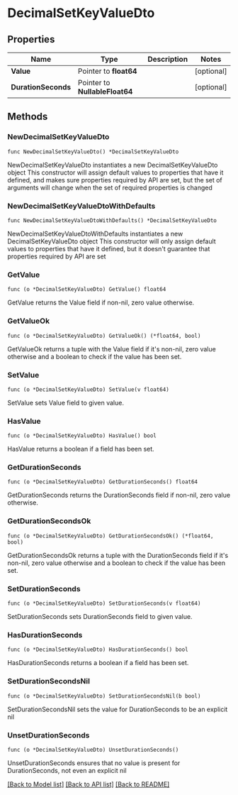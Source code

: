 # DecimalSetKeyValueDto

## Properties

Name | Type | Description | Notes
------------ | ------------- | ------------- | -------------
**Value** | Pointer to **float64** |  | [optional] 
**DurationSeconds** | Pointer to **NullableFloat64** |  | [optional] 

## Methods

### NewDecimalSetKeyValueDto

`func NewDecimalSetKeyValueDto() *DecimalSetKeyValueDto`

NewDecimalSetKeyValueDto instantiates a new DecimalSetKeyValueDto object
This constructor will assign default values to properties that have it defined,
and makes sure properties required by API are set, but the set of arguments
will change when the set of required properties is changed

### NewDecimalSetKeyValueDtoWithDefaults

`func NewDecimalSetKeyValueDtoWithDefaults() *DecimalSetKeyValueDto`

NewDecimalSetKeyValueDtoWithDefaults instantiates a new DecimalSetKeyValueDto object
This constructor will only assign default values to properties that have it defined,
but it doesn't guarantee that properties required by API are set

### GetValue

`func (o *DecimalSetKeyValueDto) GetValue() float64`

GetValue returns the Value field if non-nil, zero value otherwise.

### GetValueOk

`func (o *DecimalSetKeyValueDto) GetValueOk() (*float64, bool)`

GetValueOk returns a tuple with the Value field if it's non-nil, zero value otherwise
and a boolean to check if the value has been set.

### SetValue

`func (o *DecimalSetKeyValueDto) SetValue(v float64)`

SetValue sets Value field to given value.

### HasValue

`func (o *DecimalSetKeyValueDto) HasValue() bool`

HasValue returns a boolean if a field has been set.

### GetDurationSeconds

`func (o *DecimalSetKeyValueDto) GetDurationSeconds() float64`

GetDurationSeconds returns the DurationSeconds field if non-nil, zero value otherwise.

### GetDurationSecondsOk

`func (o *DecimalSetKeyValueDto) GetDurationSecondsOk() (*float64, bool)`

GetDurationSecondsOk returns a tuple with the DurationSeconds field if it's non-nil, zero value otherwise
and a boolean to check if the value has been set.

### SetDurationSeconds

`func (o *DecimalSetKeyValueDto) SetDurationSeconds(v float64)`

SetDurationSeconds sets DurationSeconds field to given value.

### HasDurationSeconds

`func (o *DecimalSetKeyValueDto) HasDurationSeconds() bool`

HasDurationSeconds returns a boolean if a field has been set.

### SetDurationSecondsNil

`func (o *DecimalSetKeyValueDto) SetDurationSecondsNil(b bool)`

 SetDurationSecondsNil sets the value for DurationSeconds to be an explicit nil

### UnsetDurationSeconds
`func (o *DecimalSetKeyValueDto) UnsetDurationSeconds()`

UnsetDurationSeconds ensures that no value is present for DurationSeconds, not even an explicit nil

[[Back to Model list]](../README.md#documentation-for-models) [[Back to API list]](../README.md#documentation-for-api-endpoints) [[Back to README]](../README.md)


